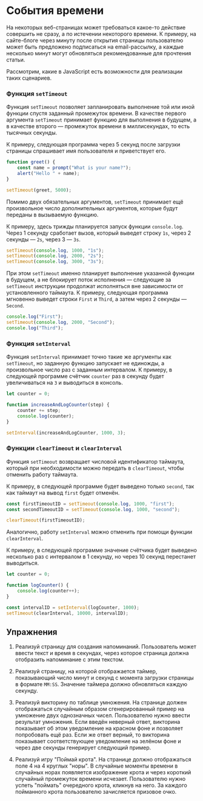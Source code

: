 # События времени

На некоторых веб-страницах может требоваться какое-то действие совершить не сразу, а по истечении некоторого времени. К примеру, на сайте-блоге через минуту после открытия страницы пользователю может быть предложено подписаться на email-рассылку, а каждые несколько минут могут обновляться рекомендованные для прочтения статьи.

Рассмотрим, какие в JavaScript есть возможности для реализации таких сценариев.

### Функция `setTimeout`

Функция `setTimeout` позволяет запланировать выполнение той или иной функции спустя заданный промежуток времени. В качестве первого аргумента `setTimeout` принимает функцию для выполнения в будущем, а в качестве второго — промежуток времени в миллисекундах, то есть тысячных секунды.

К примеру, следующая программа через 5 секунд после загрузки страницы спрашивает имя пользователя и приветствует его.

```js
function greet() {
    const name = prompt("What is your name?");
    alert("Hello " + name);
}

setTimeout(greet, 5000);
```

Помимо двух обязательных аргументов, `setTimeout` принимает ещё произвольное число дополнительных аргументов, которые будут переданы в вызываемую функцию.

К примеру, здесь трижды планируется запуск функции `console.log`. Через 1 секунду сработает вызов, который выведет строку `1s`, через 2 секунды — `2s`, через 3 — `3s`.

```js
setTimeout(console.log, 1000, "1s");
setTimeout(console.log, 2000, "2s");
setTimeout(console.log, 3000, "3s");
```

При этом `setTimeout` именно планирует выполнение указанной функции в будущем, а не блокирует поток исполнения — следующие за `setTimeout` инструкции продолжат исполняться вне зависимости от установленного таймаута. К примеру, следующая программа мгновенно выведет строки `First` и `Third`, а затем через 2 секунды — `Second`.

```js
console.log("First");
setTimeout(console.log, 2000, "Second");
console.log("Third");
```

### Функция `setInterval`

Функция `setInterval` принимает точно такие же аргументы как `setTimeout`, но заданную функцию запускает не единожды, а произвольное число раз с заданным интервалом. К примеру, в следующей программе счётчик `counter` раз в секунду будет увеличиваться на `3` и выводиться в консоль.

```js
let counter = 0;

function increaseAndLogCounter(step) {
    counter += step;
    console.log(counter);
}

setInterval(increaseAndLogCounter, 1000, 3);
```

### Функции `clearTimeout` и `clearInterval`

Функция `setTimeout` возвращает числовой идентификатор таймаута, который при необходимости можно передать в `clearTimeout`, чтобы отменить работу таймаута.

К примеру, в следующей программе будет выведено только `second`, так как таймаут на вывод `first` будет отменён.

```js
const firstTimeoutID = setTimeout(console.log, 1000, "first");
const secondTimeoutID = setTimeout(console.log, 1000, "second");

clearTimeout(firstTimeoutID);
```

Аналогично, работу `setInterval` можно отменить при помощи функции `clearInterval`.

К примеру, в следующей программе значение счётчика будет выведено несколько раз с интервалом в 1 секунду, но через 10 секунд перестанет выводиться.

```js
let counter = 0;

function logCounter() {
    console.log(counter++);
}

const intervalID = setInterval(logCounter, 1000);
setTimeout(clearInterval, 10000, intervalID);
```

## Упражнения

1. Реализуй страницу для создания напоминаний. Пользователь может ввести текст и время в секундах, через которое страница должна отобразить напоминание с этим текстом.

1. Реализуй страницу, на которой отображается таймер, показывающий число минут и секунд с момента загрузки страницы в формате `MM:SS`. Значение таймера должно обновляться каждую секунду.

1. Реализуй викторину по таблице умножения. На странице должен отображаться случайным образом сгенерированный пример на умножение двух однозначных чисел. Пользователю нужно ввести результат умножения. Если введён неверный ответ, викторина показывает об этом уведомление на красном фоне и позволяет попробовать ещё раз. Если же ответ верный, то викторина показывает соответствующее уведомление на зелёном фоне и через две секунды генерирует следующий пример.

1. Реализуй игру "Поймай крота". На странице должно отображаться поле 4 на 4 круглых "норы". В случайные моменты времени в случайных норах появляется изображение крота и через короткий случайный промежуток времени исчезает. Пользователю нужно успеть "поймать" очередного крота, кликнув на него. За каждого пойманного крота пользователю зачисляется призовое очко.
